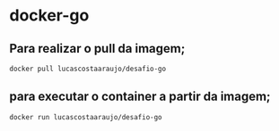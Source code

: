 # docker-go

## Para realizar o pull da imagem;
~~~bash
docker pull lucascostaaraujo/desafio-go
~~~

## para executar o container a partir da imagem;
~~~bash
docker run lucascostaaraujo/desafio-go
~~~